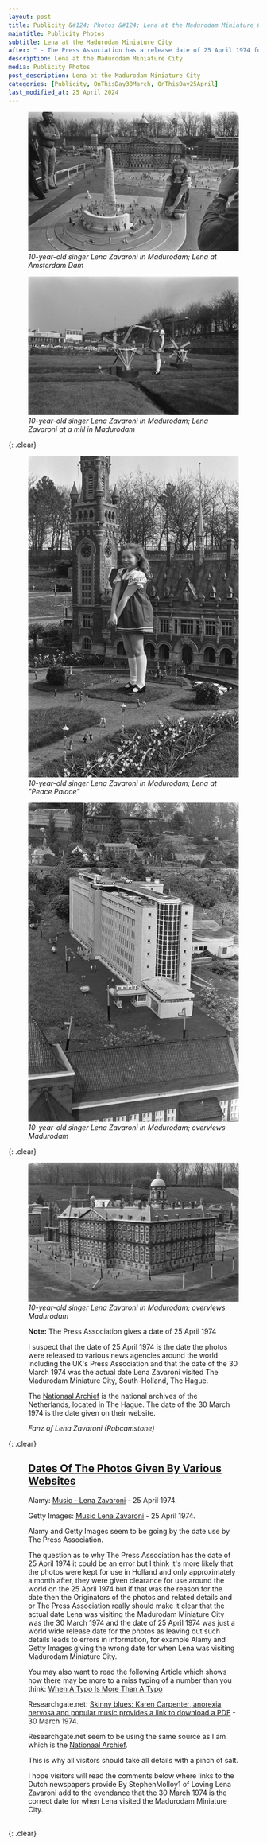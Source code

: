 ```yaml
---
layout: post
title: Publicity &#124; Photos &#124; Lena at the Madurodam Miniature City &#124; 30 March 1974
maintitle: Publicity Photos
subtitle: Lena at the Madurodam Miniature City
after: " - The Press Association has a release date of 25 April 1974 for the photos"
description: Lena at the Madurodam Miniature City
media: Publicity Photos
post_description: Lena at the Madurodam Miniature City
categories: [Publicity, OnThisDay30March, OnThisDay25April]
last_modified_at: 25 April 2024
---
```


<figure class="fig1">
<a href="/assets/images/locations/NL-HaNA_2.24.01.05_0_927-0960-groot.jpg"><img src="/assets/images/locations/NL-HaNA_2.24.01.05_0_927-0960-groot.jpg" class="full-width zoom-in"></a>
<figcaption>
<cite>10-year-old singer Lena Zavaroni in Madurodam; Lena at Amsterdam Dam</cite>
</figcaption>
</figure>

<figure class="fig2">
<a href="/assets/images/locations/NL-HaNA_2.24.01.05_0_927-0961-groot.jpg"><img src="/assets/images/locations/NL-HaNA_2.24.01.05_0_927-0961-groot.jpg" class="full-width zoom-in"></a>
<figcaption>
<cite>10-year-old singer Lena Zavaroni in Madurodam; Lena Zavaroni at a mill in Madurodam</cite>
</figcaption>
</figure>

{: .clear}

<figure class="fig1">
<a href="/assets/images/locations/NL-HaNA_2.24.01.05_0_927-0962-groot.jpg"><img src="/assets/images/locations/NL-HaNA_2.24.01.05_0_927-0962-groot.jpg" class="full-width zoom-in"></a>
<figcaption>
<cite>10-year-old singer Lena Zavaroni in Madurodam; Lena at "Peace Palace"</cite>
</figcaption>
</figure>

<figure class="fig2">
<a href="/assets/images/locations/NL-HaNA_2.24.01.05_0_927-0963-groot.jpg"><img src="/assets/images/locations/NL-HaNA_2.24.01.05_0_927-0963-groot.jpg" class="full-width zoom-in"></a>
<figcaption>
<cite>10-year-old singer Lena Zavaroni in Madurodam; overviews Madurodam</cite>
</figcaption>
</figure>

{: .clear}

<figure class="fig1">
<a href="/assets/images/locations/NL-HaNA_2.24.01.05_0_927-0964-groot.jpg"><img src="/assets/images/locations/NL-HaNA_2.24.01.05_0_927-0964-groot.jpg" class="full-width zoom-in"></a>
<figcaption>
<cite>10-year-old singer Lena Zavaroni in Madurodam; overviews Madurodam</cite>
</figcaption>
</figure>

<figure class="fig2">
<figcaption>
<p><strong>Note:</strong> The Press Association gives a date of 25 April 1974</p>
<p>I suspect that the date of 25 April 1974 is the date the photos were released to various news agencies around the world including the UK's Press Association and that the date of the 30 March 1974 was the actual date Lena Zavaroni visited The Madurodam Miniature City, South-Holland, The Hague.</p>
<p>The <a href="https://www.nationaalarchief.nl/onderzoeken/zoeken?activeTab=photos&rm=list&searchTerm=lena%20zavaroni">Nationaal Archief</a> is the national archives of the Netherlands, located in The Hague. The date of the 30 March 1974 is the date given on their website. </p>
<cite>Fanz of Lena Zavaroni (Robcamstone)</cite>
</figcaption>
</figure>

{: .clear}

<figure class="fig3">
<h2 id="dates"><a href="#dates">Dates Of The Photos Given By Various Websites</a></h2>
<p>Alamy: <a class="external-link" href="https://www.alamy.com/stock-photo-music-lena-zavaroni-1974-110277376.html?imageid=DC50E8C8-9DC3-4A4E-8E18-A39901475E86&p=308342&pn=1&searchId=7b4d710dd8804b05b14b1e8ea49ad369&searchtype=0">Music - Lena Zavaroni</a> - 25 April 1974.</p>
<p>Getty Images: <a class="external-link" href="https://www.gettyimages.co.uk/detail/news-photo/aged-10-lena-zavaroni-the-british-singer-looks-like-a-news-photo/834964858">Music Lena Zavaroni</a> - 25 April 1974.</p>
<p>Alamy and Getty Images seem to be going by the date use by The Press Association.</p>

<p>The question as to why The Press Association has the date of 25 April 1974 it could be an error but I think it's more likely that the photos were kept for use in Holland and only approximately a month after, they were given clearance for use around the world on the 25 April 1974 but if that was the reason for the date then the Originators of the photos and related details and or The Press Association really should make it clear that the actual date Lena was visiting the Madurodam Miniature City was the 30 March 1974 and the date of 25 April 1974 was just a world wide release date for the photos as leaving out such details leads to errors in information, for example Alamy and Getty Images giving the wrong date for when Lena was visiting Madurodam Miniature City.</p>

<p>You may also want to read the following Article which shows how there may be more to a miss typing of a number than you think: <a href="/2012-05-30-the-daily-record">When A Typo Is More Than A Typo</a></p>

<p>Researchgate.net: <a class="external-link" href="https://www.researchgate.net/publication/321694096_Skinny_blues_Karen_Carpenter_anorexia_nervosa_and_popular_music">Skinny blues: Karen Carpenter, anorexia nervosa and popular music provides a link to download a PDF</a> - 30 March 1974.</p>
<p>Researchgate.net seem to be using the same source as I am which is the <a class="external-link" href="https://www.nationaalarchief.nl/onderzoeken/zoeken?activeTab=photos&rm=list&searchTerm=lena%20zavaroni">Nationaal Archief</a>.</p>

<p>This is why all visitors should take all details with a pinch of salt.</p>

<p>I hope visitors will read the comments below where links to the Dutch newspapers provide By StephenMolloy1 of Loving Lena Zavaroni add to the evendance that the 30 March 1974 is the correct date for when Lena visited the Madurodam Miniature City.</p>
</figure>

<br />{: .clear}


